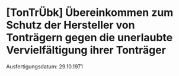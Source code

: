 # [TonTrÜbk] Übereinkommen zum Schutz der Hersteller von Tonträgern gegen die unerlaubte Vervielfältigung ihrer Tonträger

Ausfertigungsdatum: 29.10.1971

 